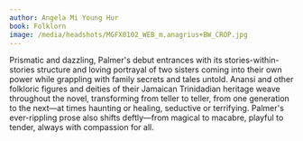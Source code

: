 ```yaml
---
author: Angela Mi Young Hur
book: Folklorn
image: /media/headshots/MGFX0102_WEB_m.anagrius+BW_CROP.jpg
---
```


Prismatic and dazzling, Palmer's debut entrances with its stories-within-stories structure and loving portrayal of two sisters coming into their own power while grappling with family secrets and tales untold. Anansi and other folkloric figures and deities of their Jamaican Trinidadian heritage weave throughout the novel, transforming from teller to teller, from one generation to the next—at times haunting or healing, seductive or terrifying. Palmer's ever-rippling prose also shifts deftly—from magical to macabre, playful to tender, always with compassion for all.
